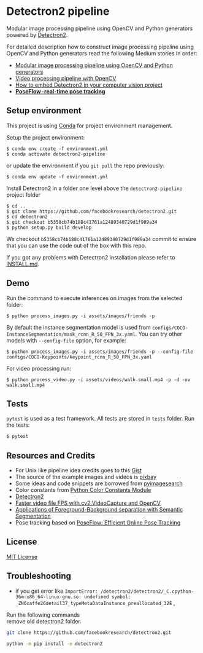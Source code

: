 # Detectron2 pipeline

Modular image processing pipeline using OpenCV and Python generators powered by [Detectron2](https://github.com/facebookresearch/detectron2).  

For detailed description how to construct image processing pipeline using OpenCV and Python generators
read the following Medium stories in order:
* [Modular image processing pipeline using OpenCV and Python generators](https://medium.com/deepvisionguru/modular-image-processing-pipeline-using-opencv-and-python-generators-9edca3ccb696)
* [Video processing pipeline with OpenCV](https://medium.com/deepvisionguru/video-processing-pipeline-with-opencv-ac10187d75b)
* [How to embed Detectron2 in your computer vision project](https://medium.com/deepvisionguru/how-to-embed-detectron2-in-your-computer-vision-project-817f29149461)
* **[PoseFlow - real-time pose tracking](https://medium.com/deepvisionguru/poseflow-real-time-pose-tracking-7f8062a7c996)**

## Setup environment

This project is using [Conda](https://conda.io) for project environment management.

Setup the project environment:

    $ conda env create -f environment.yml
    $ conda activate detectron2-pipeline
    
or update the environment if you `git pull` the repo previously:

    $ conda env update -f environment.yml
    
Install Detectron2 in a folder one level above the `detectron2-pipeline` project folder

    $ cd ..
    $ git clone https://github.com/facebookresearch/detectron2.git
    $ cd detectron2
    $ git checkout b5358cb74b188c41761a12489340729d1f989a34
    $ python setup.py build develop
    
We checkout `b5358cb74b188c41761a12489340729d1f989a34` commit to ensure that you can use the code
out of the box with this repo.

If you got any problems with Detectron2 installation please refer to
[INSTALL.md](https://github.com/facebookresearch/detectron2/blob/3def12bdeaacd35c6f7b3b6c0097b7bc31f31ba4/INSTALL.md).

## Demo

Run the command to execute inferences on images from the selected folder:

    $ python process_images.py -i assets/images/friends -p

By default the instance segmentation model is used from `configs/COCO-InstanceSegmentation/mask_rcnn_R_50_FPN_3x.yaml`.
You can try other models with `--config-file` option, for example:

    $ python process_images.py -i assets/images/friends -p --config-file configs/COCO-Keypoints/keypoint_rcnn_R_50_FPN_3x.yaml

For video processing run:

    $ python process_video.py -i assets/videos/walk.small.mp4 -p -d -ov walk.small.mp4

## Tests

`pytest` is used as a test framework. All tests are stored in `tests` folder. Run the tests:

```bash
$ pytest
```

## Resources and Credits

* For Unix like pipeline idea credits goes to this [Gist](https://gist.github.com/alexmacedo/1552724)
* The source of the example images and videos is [pixbay](https://pixabay.com)
* Some ideas and code snippets are borrowed from [pyimagesearch](https://www.pyimagesearch.com/)
* Color constants from [Python Color Constants Module](https://www.webucator.com/blog/2015/03/python-color-constants-module/)
* [Detectron2](https://github.com/facebookresearch/detectron2)
* [Faster video file FPS with cv2.VideoCapture and OpenCV](https://www.pyimagesearch.com/2017/02/06/faster-video-file-fps-with-cv2-videocapture-and-opencv/)
* [Applications of Foreground-Background separation with Semantic Segmentation](https://www.learnopencv.com/applications-of-foreground-background-separation-with-semantic-segmentation/)
* Pose tracking based on [PoseFlow: Efficient Online Pose Tracking](https://github.com/YuliangXiu/PoseFlow)

## License

[MIT License](LICENSE)


## Troubleshooting

* if you get error like `ImportError: /detectron2/detectron2/_C.cpython-36m-x86_64-linux-gnu.so: undefined symbol: _ZN6caffe26detail37_typeMetaDataInstance_preallocated_32E` ,   

Run the following commands  
remove old detectron2 folder.  
```sh
git clone https://github.com/facebookresearch/detectron2.git  

python -m pip install -e detectron2
```
